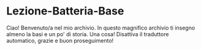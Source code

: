 # Lezione-Batteria-Base
Ciao! Benvenuto/a nel mio archivio. In questo magnifico archivio ti insegno almeno la basi e un po' di storia.
Una cosa! Disattiva il traduttore automatico, grazie e buon proseguimento!
